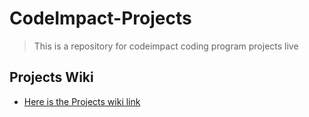 # CodeImpact-Projects
> This is a repository for codeimpact coding program projects live

## Projects Wiki
* [Here is the Projects wiki link](https://github.com/Roland-Sankara/CodeImpact-Projects/wiki)

